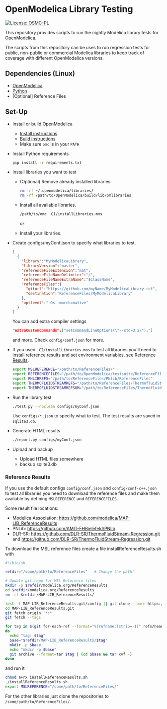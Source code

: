 # OpenModelica Library Testing

[![License: OSMC-PL](https://img.shields.io/badge/license-OSMC--PL-lightgrey.svg)](OSMC-License.txt)

This repository provides scripts to run the nightly Modelica library tests for OpenModelica.

The scripts from this repository can be uses to run regression tests for public, non-public or commercial Modelica libraries to keep track of coverage with different OpenModelica versions.

## Dependencies (Linux)
- [OpenModelica](https://openmodelica.org)
- [Python](https://www.python.org/)
- [Optional] Reference Files


## Set-Up

- Install or build OpenModelica
  - [Install instructions](https://openmodelica.org/download/download-linux)
  - [Build instructions](https://github.com/OpenModelica/OpenModelica#readme)
  - Make sure `omc` is in your `PATH`
- Install Python requirements
  ```bash
  pip install -r requirements.txt
  ```
- Install libraries you want to test
  - (Optional) Remove already installed libraries
    ```bash
    rm -rf ~/.openmodelica/libraries/
    rm -rf /path/to/OpenModelica/build/lib/omlibraries
    ```
  - Install all available libraries.
    ```bash
    /path/to/omc .CI/installLibraries.mos
    ```

    *or*
  - Install your libraries.
- Create configs/myConf.json to specify what libraries to test.
  ```json
  [
    {
      "library":"MyModelicaLibrary",
      "libraryVersion":"master",
      "referenceFileExtension":"mat",
      "referenceFileNameDelimiter":"/",
      "referenceFileNameExtraName":"$ClassName",
      "referenceFiles":{
        "giturl":"https://github.com/myName/MyModelicaLibrary-ref",
        "destination":"ReferenceFiles/MyModelicaLibrary"
      },
      "optlevel":"-Os -march=native"
    }
  ]
  ```

  You can add extra compiler settings
  ```json
  "extraCustomCommands":["setCommandLineOptions(\"--std=3.2\");"]
  ```
  and more. Check `config/conf.json` for more.
- If you used `.CI/installLibraries.mos` to test all libraries you'll need to install reference results and set environment variables, see [Reference Results](#reference-results).
  ```bash
  export MSLREFERENCE="/path/to/ReferenceFiles/"
  export REFERENCEFILES="/path/to/OpenModelica/testsuite/ReferenceFiles"
  export PNLIBREFS="/path/to/ReferenceFiles/PNlib/ReferenceFiles"
  export THERMOFLUIDSTREAMREFS="/path/to/ReferenceFiles/ThermofluidStream-main-regression/ReferenceData"
  export THERMOFLUIDSTREAMREFSOM="/path/to/ReferenceFiles/ThermofluidStream-OM-regression/ReferenceData"
  ```

- Run the library test
  ```bash
  ./test.py --noclean configs/myConf.json
  ```
  Use `configs/*.json` to specify what to test.
  The test results are saved in `sqlite3.db`.
- Generate HTML results
  ```bash
  ./report.py configs/myConf.json
  ```
- Upload and backup
  - Upload HTML files somewhere
  - backup sqlite3.db

### Reference Results

If you use the default configs `config/conf.json` and
`config/conf-c++.json` to test all libraries you need to
download the reference files and make them available by
defining `MSLREFERENCE` and `REFERENCEFILES`.

Some result file locations:
  - Modelica Association: https://github.com/modelica/MAP-LIB_ReferenceResults
  - PNLib: https://github.com/AMIT-FHBielefeld/PNlib
  - DLR-SR: https://github.com/DLR-SR/ThermoFluidStream-Regression.git and https://github.com/DLR-SR/ThermoFluidStream-Regression.git


To download the MSL reference files create a file
installReferenceResults.sh with
```sh
#!/bin/sh

refdir="/some/path/to/ReferenceFiles"   # Change the path!

# Update git repo for MSL Reference files
mkdir -p $refdir/modelica.org/ReferenceResults
cd $refdir/modelica.org/ReferenceResults
rm -rf $refdir/MAP-LIB_ReferenceResults/

test -f MAP-LIB_ReferenceResults.git/config || git clone --bare https://github.com/modelica/MAP-LIB_ReferenceResults.git MAP-LIB_ReferenceResults.git
cd MAP-LIB_ReferenceResults.git
git fetch origin '*:*'
git fetch --tags

for tag in $(git for-each-ref --format="%(refname:lstrip=-1)" refs/heads/)
do
  echo "tag: $tag"
  base="$refdir/MAP-LIB_ReferenceResults/$tag"
  mkdir -p $base
  echo "mkdir -p $base"
  git archive --format=tar $tag | (cd $base && tar xvf -)
done
```

and run it
```bash
chmod a+rx installReferenceResults.sh
./installReferenceResults.sh
export MSLREFERENCE="/some/path/to/ReferenceFiles/"
```

For the other libraries just clone the repositories to `/some/path/to/ReferenceFiles/`.